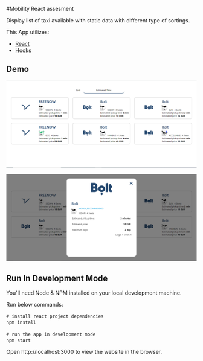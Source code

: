 #Mobility React assesment

Display list of taxi available with static data with different type of sortings.

This App utilizes:

- [React](https://reactjs.org/)
- [Hooks](https://reactjs.org/docs/hooks-intro.html)

## Demo

![screenshot](src/asset/laptopScreen.png?raw=true)

![screenshot](src/asset/Overlay.png?raw=true)

## Run In Development Mode

You'll need Node & NPM installed on your local development machine.

Run below commands:

```
# install react project dependencies
npm install

# run the app in development mode
npm start
```

Open http://localhost:3000 to view the website in the browser.
